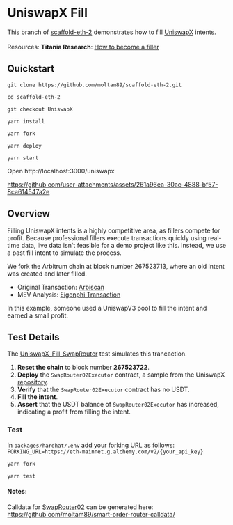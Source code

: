 # UniswapX Fill

This branch of [scaffold-eth-2](https://scaffoldeth.io/) demonstrates how to fill [UniswapX](https://docs.uniswap.org/contracts/uniswapx/overview) intents.
<br></br>
Resources: **Titania Research**: [How to become a filler ](https://titaniaresear.ch/how-to-become-a-filler)

## Quickstart
```
git clone https://github.com/moltam89/scaffold-eth-2.git
```
```
cd scaffold-eth-2
```
```
git checkout UniswapX
```
```
yarn install
```
```
yarn fork
```
```
yarn deploy
```
```
yarn start
```
Open http://localhost:3000/uniswapx

https://github.com/user-attachments/assets/261a96ea-30ac-4888-bf57-8ca614547a2e

## Overview

Filling UniswapX intents is a highly competitive area, as fillers compete for profit. Because professional fillers execute transactions quickly using real-time data, live data isn't feasible for a demo project like this. Instead, we use a past fill intent to simulate the process.

We fork the Arbitrum chain at block number 267523713, where an old intent was created and later filled.
 - Original Transaction: [Arbiscan](https://arbiscan.io/tx/0xe54b1a83b816bc2eb0fec9f3c7c1794030dcd5e57778f019b74d6d3133441b75)
- MEV Analysis: [Eigenphi Transaction](https://eigenphi.io/mev/eigentx/0xe54b1a83b816bc2eb0fec9f3c7c1794030dcd5e57778f019b74d6d3133441b75)

In this example, someone used a UniswapV3 pool to fill the intent and earned a small profit.

## Test Details

The [UniswapX_Fill_SwapRouter](https://github.com/moltam89/scaffold-eth-2/blob/e887f28a02f87da67d25ecf2183ef3bb20d6e1fa/packages/hardhat/test/UniswapX_Fill_SwapRouter.ts) test simulates this trancaction.

1. **Reset the chain** to block number **267523722**.
2. **Deploy** the `SwapRouter02Executor` contract, a sample from the UniswapX [repository](https://github.com/Uniswap/UniswapX/blob/main/src/sample-executors/SwapRouter02Executor.sol).
3. **Verify** that the `SwapRouter02Executor` contract has no USDT.
4. **Fill the intent**.
5. **Assert** that the USDT balance of `SwapRouter02Executor` has increased, indicating a profit from filling the intent.


### Test
In `packages/hardhat/.env` add your forking URL as follows: `FORKING_URL=https://eth-mainnet.g.alchemy.com/v2/{your_api_key}`

```
yarn fork
```

```
yarn test
```

#### Notes:
Calldata for [SwapRouter02](https://docs.uniswap.org/contracts/v3/reference/deployments/arbitrum-deployments) can be generated here:
https://github.com/moltam89/smart-order-router-calldata/

